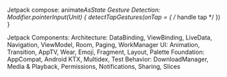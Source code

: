 Jetpack compose:
	animate*AsState
	Gesture Detection: 	
		Modifier.pointerInput(Unit) {
			detectTapGestures(onTap = { /* handle tap */ })
		}

	
Jetpack Components:
	Architecture: DataBinding, ViewBinding, LiveData, Navigation, ViewModel, Room, Paging, WorkManager
	UI: Animation, Transition, AppTV, Wear, Emoji, Fragment, Layout, Palette
	Foundation: AppCompat, Android KTX, Multidex, Test
	Behavior: DownloadManager, Media & Playback, Permissions, Notifications, Sharing, Slices
	